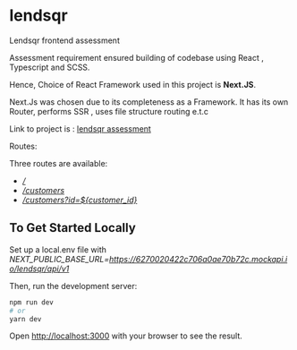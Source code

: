 # lendsqr
Lendsqr frontend assessment

Assessment requirement ensured building of codebase using React , Typescript and SCSS.

Hence, Choice of React Framework used in this project is **Next.JS**.

Next.Js was chosen due to its completeness as a Framework. It has its own Router, performs SSR , uses file structure routing e.t.c

Link to project is : [lendsqr assessment](https://adeyemi-awwal-lendsqr-fe-test.vercel.app/) 

Routes:

Three routes are available:
- [*/*](https://adeyemi-awwal-lendsqr-fe-test.vercel.app/) 
- [*/customers*](https://adeyemi-awwal-lendsqr-fe-test.vercel.app/customers) 
- [*/customers?id=${customer_id}*](https://adeyemi-awwal-lendsqr-fe-test.vercel.app/customers?id=1) 


## To Get Started Locally
Set up a local.env file with *NEXT_PUBLIC_BASE_URL=https://6270020422c706a0ae70b72c.mockapi.io/lendsqr/api/v1*

Then, run the development server:

```bash
npm run dev
# or
yarn dev
```

Open [http://localhost:3000](http://localhost:3000) with your browser to see the result.
